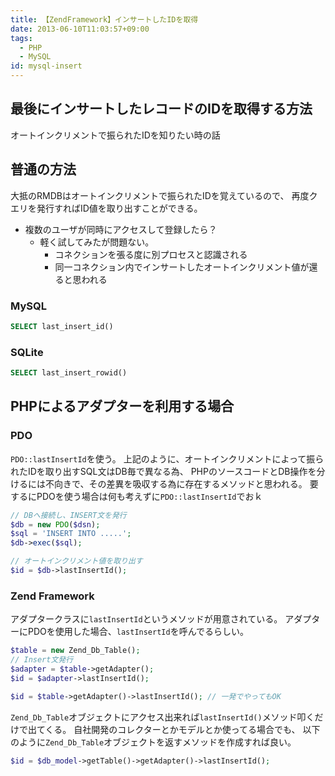 ```yaml
---
title: 【ZendFramework】インサートしたIDを取得
date: 2013-06-10T11:03:57+09:00
tags:
  - PHP
  - MySQL
id: mysql-insert
---
```


## 最後にインサートしたレコードのIDを取得する方法
オートインクリメントで振られたIDを知りたい時の話

## 普通の方法
大抵のRMDBはオートインクリメントで振られたIDを覚えているので、
再度クエリを発行すればID値を取り出すことができる。

- 複数のユーザが同時にアクセスして登録したら？
  - 軽く試してみたが問題ない。
    - コネクションを張る度に別プロセスと認識される
    - 同一コネクション内でインサートしたオートインクリメント値が還ると思われる

### MySQL
```SQL
SELECT last_insert_id()
```

### SQLite
```SQL
SELECT last_insert_rowid()
```

<!-- more -->

## PHPによるアダプターを利用する場合

### PDO
`PDO::lastInsertId`を使う。
上記のように、オートインクリメントによって振られたIDを取り出すSQL文はDB毎で異なる為、
PHPのソースコードとDB操作を分けるには不向きで、その差異を吸収する為に存在するメソッドと思われる。
要するにPDOを使う場合は何も考えずに`PDO::lastInsertId`でおｋ

```PHP
// DBへ接続し、INSERT文を発行
$db = new PDO($dsn);
$sql = 'INSERT INTO .....';
$db->exec($sql);

// オートインクリメント値を取り出す
$id = $db->lastInsertId();
```

### Zend Framework
アダプタークラスに`lastInsertId`というメソッドが用意されている。
アダプターにPDOを使用した場合、`lastInsertId`を呼んでるらしい。
```PHP
$table = new Zend_Db_Table();
// Insert文発行
$adapter = $table->getAdapter();
$id = $adapter->lastInsertId();

$id = $table->getAdapter()->lastInsertId(); // 一発でやってもOK
```

`Zend_Db_Table`オブジェクトにアクセス出来れば`lastInsertId()`メソッド叩くだけで出てくる。
自社開発のコレクターとかモデルとか使ってる場合でも、
以下のように`Zend_Db_Table`オブジェクトを返すメソッドを作成すれば良い。

```PHP
$id = $db_model->getTable()->getAdapter()->lastInsertId();
```

